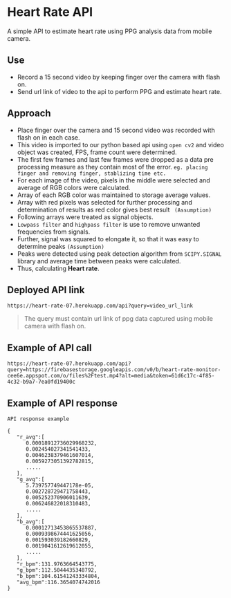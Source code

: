 # Heart Rate API

A simple API to estimate heart rate using PPG analysis data from mobile camera.

## Use 

- Record a 15 second video by keeping finger over the camera with flash on.
- Send url link of video to the api to perform PPG and estimate heart rate.

## Approach

- Place finger over the camera and 15 second video was recorded with flash on in each case.
- This video is imported to our python based api using ```open cv2``` and video object was created, FPS, frame count were determined.
- The first few frames and last few frames were dropped as a data pre processing measure as they contain most of the error.
```eg. placing finger and removing finger, stablizing time etc.```
- For each image of the video, pixels in the middle were selected and average of RGB colors were calculated.
- Array of each RGB color was maintained to storage average values.
- Array with red pixels was selected for further processing and determination of results as red color gives best result `
(Assumption)`
- Following arrays were treated as signal objects.
- `Lowpass filter` and `highpass filter` is use to remove unwanted frequencies from signals.
- Further, signal was squared to elongate it, so that it was easy to determine peaks `(Assumption)`
- Peaks were detected using peak detection algorithm from `SCIPY.SIGNAL` library and average time between peaks were calculated.
- Thus, calculating **Heart rate**.

## Deployed API link
```
https://heart-rate-07.herokuapp.com/api?query=video_url_link
 ```
> The query must contain url link of ppg data captured using mobile camera with flash on.

## Example of API call

```
https://heart-rate-07.herokuapp.com/api?query=https://firebasestorage.googleapis.com/v0/b/heart-rate-monitor-cee6e.appspot.com/o/files%2Ftest.mp4?alt=media&token=61d6c17c-4f85-4c32-b9a7-7ea0fd19400c
```

## Example of API response

```
API response example

{
   "r_avg":[
      0.00018912736029968232,
      0.002454027341541433,
      0.0046238379461607014,
      0.0059273051392782815,
      .....
   ],
   "g_avg":[
      5.739757749447178e-05,
      0.002728729471758443,
      0.005252370906011639,
      0.006246822018310483,
      .....
   ],
   "b_avg":[
      0.00012713453865537887,
      0.0009398674441625056,
      0.001593039182660829,
      0.0019041612619612055,
      .....
   ],
   "r_bpm":131.9763664543775,
   "g_bpm":112.5044435348792,
   "b_bpm":104.61541243334804,
   "avg_bpm":116.3654074742016
}
```
